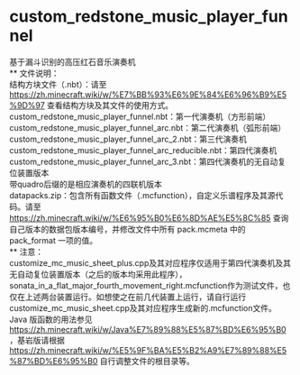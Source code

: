 # custom_redstone_music_player_funnel  
基于漏斗识别的高压红石音乐演奏机  
** 文件说明：  
结构方块文件（.nbt）：请至 https://zh.minecraft.wiki/w/%E7%BB%93%E6%9E%84%E6%96%B9%E5%9D%97 查看结构方块及其文件的使用方式。  
custom_redstone_music_player_funnel.nbt：第一代演奏机（方形前端）  
custom_redstone_music_player_funnel_arc.nbt：第二代演奏机（弧形前端）  
custom_redstone_music_player_funnel_arc_2.nbt：第三代演奏机  
custom_redstone_music_player_funnel_arc_reducible.nbt：第四代演奏机  
custom_redstone_music_player_funnel_arc_3.nbt：第四代演奏机的无自动复位装置版本  
带quadro后缀的是相应演奏机的四联机版本  
datapacks.zip：包含所有函数文件（.mcfunction），自定义乐谱程序及其源代码。请至 https://zh.minecraft.wiki/w/%E6%95%B0%E6%8D%AE%E5%8C%85 查询自己版本的数据包版本编号，并修改文件中所有 pack.mcmeta 中的 pack_format 一项的值。  
** 注意：  
customize_mc_music_sheet_plus.cpp及其对应程序仅适用于第四代演奏机及其无自动复位装置版本（之后的版本均采用此程序），sonata_in_a_flat_major_fourth_movement_right.mcfunction作为测试文件，也仅在上述两台装置运行。如想使之在前几代装置上运行，请自行运行 customize_mc_music_sheet.cpp及其对应程序生成新的.mcfunction文件。  
Java 版函数的用法参见 https://zh.minecraft.wiki/w/Java%E7%89%88%E5%87%BD%E6%95%B0 ，基岩版请根据 https://zh.minecraft.wiki/w/%E5%9F%BA%E5%B2%A9%E7%89%88%E5%87%BD%E6%95%B0 自行调整文件的根目录等。  
